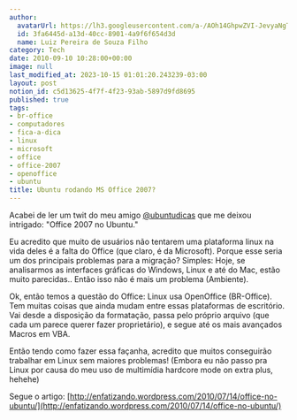 ```yaml
---
author:
  avatarUrl: https://lh3.googleusercontent.com/a-/AOh14GhpwZVI-JevyaNgTdlrOT6YN20cI6V9Kxtq38Ij8AQ=s100
  id: 3fa6445d-a13d-40cc-8901-4a9f6f654d3d
  name: Luiz Pereira de Souza Filho
category: Tech
date: 2010-09-10 10:28:00+00:00
image: null
last_modified_at: 2023-10-15 01:01:20.243239-03:00
layout: post
notion_id: c5d13625-4f7f-4f23-93ab-5897d9fd8695
published: true
tags:
- br-office
- computadores
- fica-a-dica
- linux
- microsoft
- office
- office-2007
- openoffice
- ubuntu
title: Ubuntu rodando MS Office 2007?
---
```


Acabei de ler um twit do meu amigo [@ubuntudicas](http://twitter.com/ubuntudicas) que me deixou intrigado: "Office 2007 no Ubuntu."

Eu acredito que muito de usuários não tentarem uma plataforma linux na vida deles é a falta do Office (que claro, é da Microsoft). Porque esse seria um dos principais problemas para a migração? Simples: Hoje, se analisarmos as interfaces gráficas do Windows, Linux e até do Mac, estão muito parecidas.. Então isso não é mais um problema (Ambiente).

Ok, então temos a questão do Office: Linux usa OpenOffice (BR-Office). Tem muitas coisas que ainda mudam entre essas plataformas de escritório. Vai desde a disposição da formatação, passa pelo próprio arquivo (que cada um parece querer fazer proprietário), e segue até os mais avançados Macros em VBA.

Então tendo como fazer essa façanha, acredito que muitos conseguirão trabalhar em Linux sem maiores problemas! (Embora eu não passo pra Linux por causa do meu uso de multimídia hardcore mode on extra plus, hehehe)

Segue o artigo: [http://enfatizando.wordpress.com/2010/07/14/office-no-ubuntu/](http://enfatizando.wordpress.com/2010/07/14/office-no-ubuntu/)
